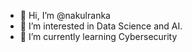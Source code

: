 - 👋 Hi, I’m @nakulranka
- 👀 I’m interested in Data Science and AI.
- 🌱 I’m currently learning Cybersecurity
  

<!---
nakulranka/nakulranka is a ✨ special ✨ repository because its `README.md` (this file) appears on your GitHub profile.
You can click the Preview link to take a look at your changes.
--->
